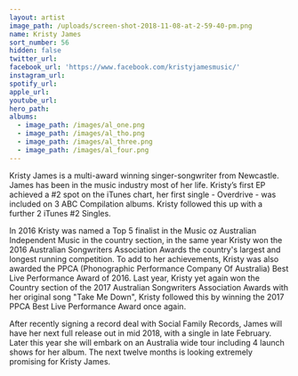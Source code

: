 ```yaml
---
layout: artist
image_path: /uploads/screen-shot-2018-11-08-at-2-59-40-pm.png
name: Kristy James
sort_number: 56
hidden: false
twitter_url:
facebook_url: 'https://www.facebook.com/kristyjamesmusic/'
instagram_url:
spotify_url:
apple_url:
youtube_url:
hero_path:
albums:
  - image_path: /images/al_one.png
  - image_path: /images/al_tho.png
  - image_path: /images/al_three.png
  - image_path: /images/al_four.png
---
```


Kristy James is a multi-award winning singer-songwriter from Newcastle. James has been in the music industry most of her life. Kristy’s first EP achieved a #2 spot on the iTunes chart, her first single - Overdrive - was included on 3 ABC Compilation albums. Kristy followed this up with a further 2 iTunes #2 Singles.

In 2016 Kristy was named a Top 5 finalist in the Music oz Australian Independent Music in the country section, in the same year Kristy won the 2016 Australian Songwriters Association Awards the country's largest and longest running competition. To add to her achievements, Kristy was also awarded the PPCA (Phonographic Performance Company Of Australia) Best Live Performance Award of 2016. Last year, Kristy yet again won the Country section of the 2017 Australian Songwriters Association Awards with her original song "Take Me Down", Kristy followed this by winning the 2017 PPCA Best Live Performance Award once again.

After recently signing a record deal with Social Family Records, James will have her next full release out in mid 2018, with a single in late February. Later this year she will embark on an Australia wide tour including 4 launch shows for her album. The next twelve months is looking extremely promising for Kristy James.